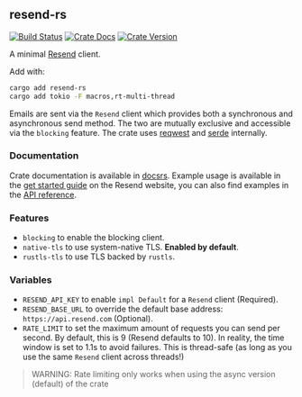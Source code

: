## resend-rs

[![Build Status][action-badge]][action-url]
[![Crate Docs][docs-badge]][docs-url]
[![Crate Version][crates-badge]][crates-url]

A minimal [Resend](https://resend.com) client.

Add with:

```sh
cargo add resend-rs
cargo add tokio -F macros,rt-multi-thread
```

Emails are sent via the `Resend` client which provides both a synchronous and
asynchronous send method. The two are mutually exclusive and accessible via the
`blocking` feature. The crate uses [reqwest][reqwest] and [serde][serde]
internally.

### Documentation

Crate documentation is available in [docsrs][docs-url]. Example usage is available in the
[get started guide][get-started] on the Resend website, you can also find examples in the
[API reference][resend-api-ref].

### Features

- `blocking` to enable the blocking client.
- `native-tls` to use system-native TLS. **Enabled by default**.
- `rustls-tls` to use TLS backed by `rustls`.

### Variables

- `RESEND_API_KEY` to enable `impl Default` for a `Resend` client (Required).
- `RESEND_BASE_URL` to override the default base address:
  `https://api.resend.com` (Optional).
- `RATE_LIMIT` to set the maximum amount of requests you can send per second. By default, this is
  9 (Resend defaults to 10). In reality, the time window is set to 1.1s to avoid
  failures. This is thread-safe (as long as you use the same `Resend` client across threads!)

> <div class="warning">WARNING: Rate limiting only works when using the async version (default) of the crate</div>

[action-badge]: https://img.shields.io/github/actions/workflow/status/resend/resend-rust/ci.yml
[action-url]: https://github.com/resend/resend-rust/actions/workflows/ci.yml
[crates-badge]: https://img.shields.io/crates/v/resend-rs
[crates-url]: https://crates.io/crates/resend-rs
[docs-badge]: https://img.shields.io/docsrs/resend-rs
[docs-url]: https://docs.rs/resend-rs
[reqwest]: https://github.com/seanmonstar/reqwest
[serde]: https://github.com/serde-rs/serde
[get-started]: https://resend.com/docs/send-with-rust
[resend-api-ref]: https://resend.com/api-reference
